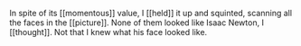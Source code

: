 In spite of its [[momentous]] value, I [[held]] it up and squinted, scanning all the faces in the [[picture]]. None of them looked like Isaac Newton, I [[thought]]. Not that I knew what his face looked like.